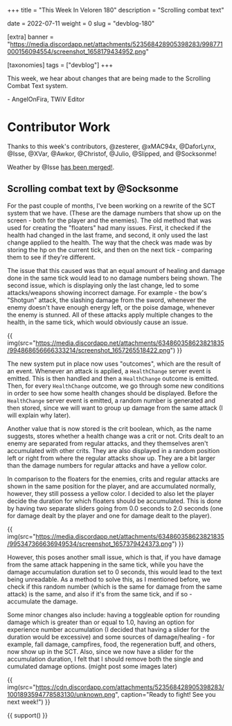 +++
title = "This Week In Veloren 180"
description = "Scrolling combat text"

date = 2022-07-11
weight = 0
slug = "devblog-180"

[extra]
banner = "https://media.discordapp.net/attachments/523568428905398283/998771000156094554/screenshot_1658179434952.png"

[taxonomies]
tags = ["devblog"]
+++

This week, we hear about changes that are being made to the Scrolling Combat
Text system.

\- AngelOnFira, TWiV Editor

# Contributor Work

Thanks to this week's contributors, @zesterer, @xMAC94x, @DaforLynx, @Isse,
@XVar, @Awkor, @Christof, @Julio, @Slipped, and @Socksonme!

Weather by @Isse [has been merged!](https://gitlab.com/veloren/veloren/-/merge_requests/3183/).

## Scrolling combat text by @Socksonme

For the past couple of months, I've been working on a rewrite of the SCT system
that we have. (These are the damage numbers that show up on the screen - both
for the player and the enemies). The old method that was used for creating the
"floaters" had many issues. First, it checked if the health had changed in the
last frame, and second, it only used the last change applied to the health. The
way that the check was made was by storing the hp on the current tick, and then
on the next tick - comparing them to see if they're different.

The issue that this caused was that an equal amount of healing and damage done
in the same tick would lead to no damage numbers being shown. The second issue,
which is displaying only the last change, led to some attacks/weapons showing
incorrect damage. For example - the bow's "Shotgun" attack, the slashing damage
from the sword, whenever the enemy doesn't have enough energy left, or the poise
damage, whenever the enemy is stunned. All of these attacks apply multiple
changes to the health, in the same tick, which would obviously cause an issue.

{{
  img(src="https://media.discordapp.net/attachments/634860358623821835/994868656666333214/screenshot_1657265518422.png")
}}

The new system put in place now uses "outcomes", which are the result of an
event. Whenever an attack is applied, a `HealthChange` server event is emitted.
This is then handled and then a `HealthChange` outcome is emitted. Then, for
every `HealthChange` outcome, we go through some new conditions in order to see
how some health changes should be displayed. Before the `HealthChange` server
event is emitted, a random number is generated and then stored, since we will
want to group up damage from the same attack (I will explain why later).

Another value that is now stored is the crit boolean, which, as the name
suggests, stores whether a health change was a crit or not. Crits dealt to an
enemy are separated from regular attacks, and they themselves aren't accumulated
with other crits. They are also displayed in a random position left or right
from where the regular attacks show up. They are a bit larger than the damage
numbers for regular attacks and have a yellow color.

In comparison to the floaters for the enemies, crits and regular attacks are
shown in the same position for the player, and are accumulated normally,
however, they still possess a yellow color. I decided to also let the player
decide the duration for which floaters should be accumulated. This is done by
having two separate sliders going from 0.0 seconds to 2.0 seconds (one for
damage dealt by the player and one for damage dealt to the player).

{{
  img(src="https://media.discordapp.net/attachments/634860358623821835/995347366636949534/screenshot_1657379424373.png")
}}

However, this poses another small issue, which is that, if you have damage from
the same attack happening in the same tick, while you have the damage
accumulation duration set to 0 seconds, this would lead to the text being
unreadable. As a method to solve this, as I mentioned before, we check if this
random number (which is the same for damage from the same attack) is the same,
and also if it's from the same tick, and if so - accumulate the damage.

Some minor changes also include: having a toggleable option for rounding damage
which is greater than or equal to 1.0, having an option for experience number
accumulation (I decided that having a slider for the duration would be
excessive) and some sources of damage/healing - for example, fall damage,
campfires, food, the regeneration buff, and others, now show up in the SCT.
Also, since we now have a slider for the accumulation duration, I felt that I
should remove both the single and cumulated damage options. (might post some
images later)

{{
  img(src="https://cdn.discordapp.com/attachments/523568428905398283/1001893594778583130/unknown.png",
  caption="Ready to fight! See you next week!")
}}

{{ support() }}
